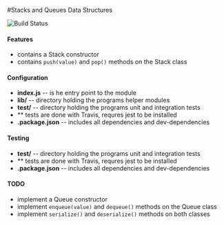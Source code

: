 #Stacks and Queues Data Structures


![Build Status](https://travis-ci.com/theidi267/10-stacks-and-queues.svg?branch=master)

#### Features 
  * contains a Stack constructor
  * contains `push(value)` and `pop()` methods on the Stack class

#### Configuration  

  * **index.js** -- is he entry point to the module
  * **lib/** -- directory holding the programs helper modules
  * **test/** -- directory holding the programs unit and integration tests
  * ** tests are done with Travis, requres jest to be installed
  * **.package.json** -- includes all dependencies and dev-dependencies

#### Testing  

  * **test/** -- directory holding the programs unit and integration tests
  * ** tests are done with Travis, requres jest to be installed
  * **.package.json** -- includes all dependencies and dev-dependencies

#### TODO

  * implement a Queue constructor
  * implement `enqueue(value)` and `dequeue()` methods on the Queue class
  * implement `serialize()` and `deserialize()` methods on both classes
